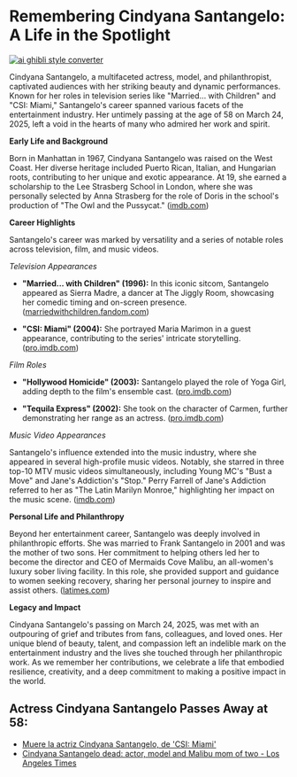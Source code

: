 # Remembering Cindyana Santangelo: A Life in the Spotlight

[![ai ghibli style converter](https://i.imgur.com/dwt8Y5G.gif)](https://witbeam.net/slzx)

Cindyana Santangelo, a multifaceted actress, model, and philanthropist, captivated audiences with her striking beauty and dynamic performances. Known for her roles in television series like "Married... with Children" and "CSI: Miami," Santangelo's career spanned various facets of the entertainment industry. Her untimely passing at the age of 58 on March 24, 2025, left a void in the hearts of many who admired her work and spirit.

**Early Life and Background**

Born in Manhattan in 1967, Cindyana Santangelo was raised on the West Coast. Her diverse heritage included Puerto Rican, Italian, and Hungarian roots, contributing to her unique and exotic appearance. At 19, she earned a scholarship to the Lee Strasberg School in London, where she was personally selected by Anna Strasberg for the role of Doris in the school's production of "The Owl and the Pussycat." ([imdb.com](https://www.imdb.com/name/nm0499866/bio/?utm_source=openai))

**Career Highlights**

Santangelo's career was marked by versatility and a series of notable roles across television, film, and music videos.

*Television Appearances*

- **"Married... with Children" (1996):** In this iconic sitcom, Santangelo appeared as Sierra Madre, a dancer at The Jiggly Room, showcasing her comedic timing and on-screen presence. ([marriedwithchildren.fandom.com](https://marriedwithchildren.fandom.com/wiki/Cindyana_Santangelo?utm_source=openai))

- **"CSI: Miami" (2004):** She portrayed Maria Marimon in a guest appearance, contributing to the series' intricate storytelling. ([pro.imdb.com](https://pro.imdb.com/name/nm0499866/?utm_source=openai))

*Film Roles*

- **"Hollywood Homicide" (2003):** Santangelo played the role of Yoga Girl, adding depth to the film's ensemble cast. ([pro.imdb.com](https://pro.imdb.com/name/nm0499866/?utm_source=openai))

- **"Tequila Express" (2002):** She took on the character of Carmen, further demonstrating her range as an actress. ([pro.imdb.com](https://pro.imdb.com/name/nm0499866/?utm_source=openai))

*Music Video Appearances*

Santangelo's influence extended into the music industry, where she appeared in several high-profile music videos. Notably, she starred in three top-10 MTV music videos simultaneously, including Young MC's "Bust a Move" and Jane's Addiction's "Stop." Perry Farrell of Jane's Addiction referred to her as "The Latin Marilyn Monroe," highlighting her impact on the music scene. ([imdb.com](https://www.imdb.com/name/nm0499866/bio/?utm_source=openai))

**Personal Life and Philanthropy**

Beyond her entertainment career, Santangelo was deeply involved in philanthropic efforts. She was married to Frank Santangelo in 2001 and was the mother of two sons. Her commitment to helping others led her to become the director and CEO of Mermaids Cove Malibu, an all-women's luxury sober living facility. In this role, she provided support and guidance to women seeking recovery, sharing her personal journey to inspire and assist others. ([latimes.com](https://www.latimes.com/entertainment-arts/story/2025-03-26/cindyana-santangelo-dead-malibu?utm_source=openai))

**Legacy and Impact**

Cindyana Santangelo's passing on March 24, 2025, was met with an outpouring of grief and tributes from fans, colleagues, and loved ones. Her unique blend of beauty, talent, and compassion left an indelible mark on the entertainment industry and the lives she touched through her philanthropic work. As we remember her contributions, we celebrate a life that embodied resilience, creativity, and a deep commitment to making a positive impact in the world.


## Actress Cindyana Santangelo Passes Away at 58:
- [Muere la actriz Cindyana Santangelo, de 'CSI: Miami'](https://as.com/tikitakas/famosos/muere-la-modelo-cindyana-santangelo-tras-recibir-inyecciones-cosmeticas-n/?utm_source=openai)
- [Cindyana Santangelo dead: actor, model and Malibu mom of two - Los Angeles Times](https://www.latimes.com/entertainment-arts/story/2025-03-26/cindyana-santangelo-dead-malibu?utm_source=openai)